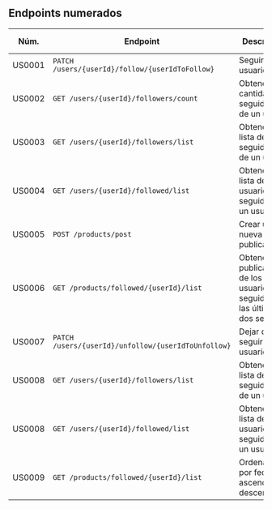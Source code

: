 ## Endpoints numerados 

| Núm. |  Endpoint | Descripción | Método | Ejemplo | Opciones de ordenación |
|---|---|---|---|---|---|
| US0001 |   `PATCH /users/{userId}/follow/{userIdToFollow}` | Seguir a un usuario | PATCH | `PATCH /users/123/follow/234` | - |
| US0002 |   `GET /users/{userId}/followers/count` | Obtener la cantidad de seguidores de un usuario | GET | `GET /users/234/followers/count` | - |
| US0003 |  `GET /users/{userId}/followers/list` | Obtener la lista de seguidores de un usuario | GET | `GET /users/234/followers/list` | - |
| US0004 |  `GET /users/{userId}/followed/list` | Obtener la lista de usuarios seguidos por un usuario | GET | `GET /users/4698/followed/list` | - |
| US0005 | `POST /products/post` | Crear una nueva publicación | POST | `POST /products/post` (Payload en la documentación) | - |
| US0006 | `GET /products/followed/{userId}/list` | Obtener las publicaciones de los usuarios seguidos en las últimas dos semanas | GET | `GET /products/followed/4698/list` | - |
| US0007 |  `PATCH /users/{userId}/unfollow/{userIdToUnfollow}` | Dejar de seguir a un usuario | PATCH | `PATCH /users/234/unfollow/123` | - |
| US0008 |  `GET /users/{userId}/followers/list` | Obtener la lista de seguidores de un usuario | GET | `GET /users/234/followers/list` | `order=name_asc`, `order=name_desc` |
| US0008 |  `GET /users/{userId}/followed/list` | Obtener la lista de usuarios seguidos por un usuario | GET | `GET /users/4698/followed/list` | `order=name_asc`, `order=name_desc` |
| US0009 |  ` GET /products/followed/{userId}/list `  |Ordenamiento por fecha ascendente y descendente| GET | `GET /users/4698/followed/list` | `order=name_asc`, `order=name_desc` |
